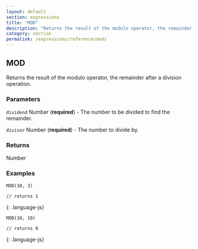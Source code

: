 ```yaml
---
layout: default
section: expressions
title: "MOD"
description: "Returns the result of the modulo operator, the remainder after a division operation."
category: section
permalink: /expressions/reference/mod/
---
```


## MOD

Returns the result of the modulo operator, the remainder after a division operation.

### Parameters

`dividend` Number (__required__) - The number to be divided to find the remainder.

`divisor` Number (__required__) - The number to divide by.

### Returns

Number

### Examples

~~~
MOD(10, 3)

// returns 1
~~~
{: .language-js}


~~~
MOD(10, 10)

// returns 0
~~~
{: .language-js}